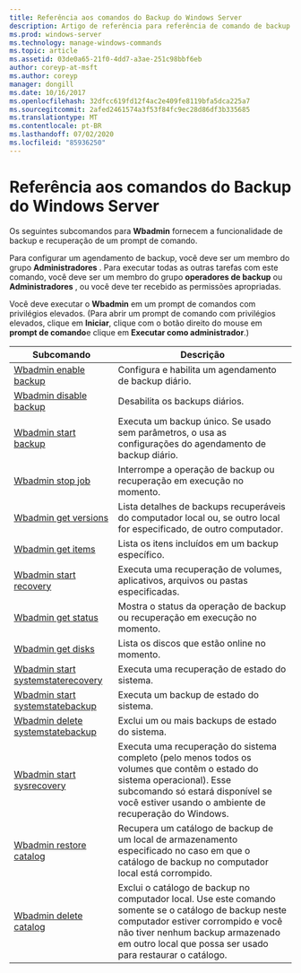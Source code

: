 ```yaml
---
title: Referência aos comandos do Backup do Windows Server
description: Artigo de referência para referência de comando de backup.
ms.prod: windows-server
ms.technology: manage-windows-commands
ms.topic: article
ms.assetid: 03de0a65-21f0-4dd7-a3ae-251c98bbf6eb
author: coreyp-at-msft
ms.author: coreyp
manager: dongill
ms.date: 10/16/2017
ms.openlocfilehash: 32dfcc619fd12f4ac2e409fe8119bfa5dca225a7
ms.sourcegitcommit: 2afed2461574a3f53f84fc9ec28d86df3b335685
ms.translationtype: MT
ms.contentlocale: pt-BR
ms.lasthandoff: 07/02/2020
ms.locfileid: "85936250"
---
```

# <a name="windows-server-backup-command-reference"></a>Referência aos comandos do Backup do Windows Server



Os seguintes subcomandos para **Wbadmin** fornecem a funcionalidade de backup e recuperação de um prompt de comando.

Para configurar um agendamento de backup, você deve ser um membro do grupo **Administradores** . Para executar todas as outras tarefas com este comando, você deve ser um membro do grupo **operadores de backup** ou **Administradores** , ou você deve ter recebido as permissões apropriadas.

Você deve executar o **Wbadmin** em um prompt de comandos com privilégios elevados. (Para abrir um prompt de comando com privilégios elevados, clique em **Iniciar**, clique com o botão direito do mouse em **prompt de comando**e clique em **Executar como administrador**.)

|Subcomando|Descrição|
|----------|-----------|
|[Wbadmin enable backup](wbadmin-enable-backup.md)|Configura e habilita um agendamento de backup diário.|
|[Wbadmin disable backup](wbadmin-disable-backup.md)|Desabilita os backups diários.|
|[Wbadmin start backup](wbadmin-start-backup.md)|Executa um backup único. Se usado sem parâmetros, o usa as configurações do agendamento de backup diário.|
|[Wbadmin stop job](wbadmin-stop-job.md)|Interrompe a operação de backup ou recuperação em execução no momento.|
|[Wbadmin get versions](wbadmin-get-versions.md)|Lista detalhes de backups recuperáveis do computador local ou, se outro local for especificado, de outro computador.|
|[Wbadmin get items](wbadmin-get-items.md)|Lista os itens incluídos em um backup específico.|
|[Wbadmin start recovery](wbadmin-start-recovery.md)|Executa uma recuperação de volumes, aplicativos, arquivos ou pastas especificadas.|
|[Wbadmin get status](wbadmin-get-status.md)|Mostra o status da operação de backup ou recuperação em execução no momento.|
|[Wbadmin get disks](wbadmin-get-disks.md)|Lista os discos que estão online no momento.|
|[Wbadmin start systemstaterecovery](wbadmin-start-systemstaterecovery.md)|Executa uma recuperação de estado do sistema.|
|[Wbadmin start systemstatebackup](wbadmin-start-systemstatebackup.md)|Executa um backup de estado do sistema.|
|[Wbadmin delete systemstatebackup](wbadmin-delete-systemstatebackup.md)|Exclui um ou mais backups de estado do sistema.|
|[Wbadmin start sysrecovery](wbadmin-start-sysrecovery.md)|Executa uma recuperação do sistema completo (pelo menos todos os volumes que contêm o estado do sistema operacional). Esse subcomando só estará disponível se você estiver usando o ambiente de recuperação do Windows.|
|[Wbadmin restore catalog](wbadmin-restore-catalog.md)|Recupera um catálogo de backup de um local de armazenamento especificado no caso em que o catálogo de backup no computador local está corrompido.|
|[Wbadmin delete catalog](wbadmin-delete-catalog.md)|Exclui o catálogo de backup no computador local. Use este comando somente se o catálogo de backup neste computador estiver corrompido e você não tiver nenhum backup armazenado em outro local que possa ser usado para restaurar o catálogo.|